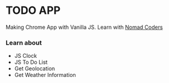 # TODO APP

Making Chrome App with Vanilla JS. Learn with <a href="https://nomadcoders.co/"> Nomad Coders </a>

<h3> Learn about </h3>
<ul>
  <li> JS Clock </li>
  <li> JS To Do List </li>
  <li> Get Geolocation </li>
  <li> Get Weather Information </li>
</ul>
